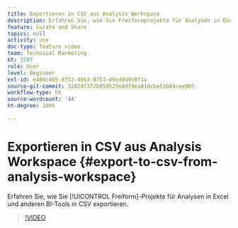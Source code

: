 ```yaml
---
title: Exportieren in CSV aus Analysis Workspace
description: Erfahren Sie, wie Sie Freiformprojekte für Analysen in Excel und anderen BI-Tools in CSV exportieren.
feature: Curate and Share
topics: null
activity: use
doc-type: feature video
team: Technical Marketing
kt: 2297
role: User
level: Beginner
exl-id: e48dc465-8f52-4663-8753-d9cd8d9c0f1a
source-git-commit: 32424f3f2b05952fe4df9ea91dcbe51684cee905
workflow-type: ht
source-wordcount: '44'
ht-degree: 100%

---
```


# Exportieren in CSV aus Analysis Workspace {#export-to-csv-from-analysis-workspace}

Erfahren Sie, wie Sie [!UICONTROL Freiform]-Projekte für Analysen in Excel und anderen BI-Tools in CSV exportieren.

>[!VIDEO](https://video.tv.adobe.com/v/24712/?quality=12)
